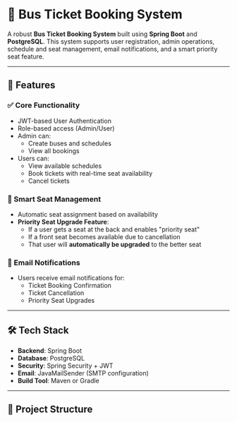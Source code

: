 # 🚌 Bus Ticket Booking System

A robust **Bus Ticket Booking System** built using **Spring Boot** and **PostgreSQL**. This system supports user registration, admin operations, schedule and seat management, email notifications, and a smart priority seat feature.

---

## 🚀 Features

### ✅ Core Functionality
- JWT-based User Authentication
- Role-based access (Admin/User)
- Admin can:
  - Create buses and schedules
  - View all bookings
- Users can:
  - View available schedules
  - Book tickets with real-time seat availability
  - Cancel tickets

### 💺 Smart Seat Management
- Automatic seat assignment based on availability
- **Priority Seat Upgrade Feature**:
  - If a user gets a seat at the back and enables "priority seat"
  - If a front seat becomes available due to cancellation
  - That user will **automatically be upgraded** to the better seat

### 📧 Email Notifications
- Users receive email notifications for:
  - Ticket Booking Confirmation
  - Ticket Cancellation
  - Priority Seat Upgrades

---

## 🛠️ Tech Stack

- **Backend**: Spring Boot
- **Database**: PostgreSQL
- **Security**: Spring Security + JWT
- **Email**: JavaMailSender (SMTP configuration)
- **Build Tool**: Maven or Gradle

---

## 📂 Project Structure

